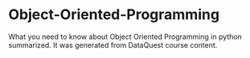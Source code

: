 # Object-Oriented-Programming
What you need to know about Object Oriented Programming in python summarized. It was generated from DataQuest course content.
